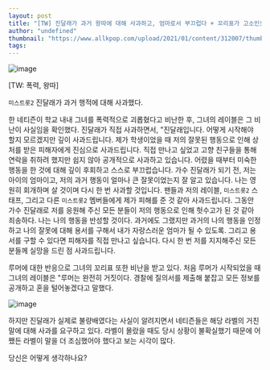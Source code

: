 ```yaml
---
layout: post
title: "[TW] 진달래가 과거 왕따에 대해 사과하고, 엄마로서 부끄럽다 + 꼬리표가 고소인으로부터 '영혼을 떨쳐내겠다'고 말한 것에 대해 비난을 받고 있다."
author: "undefined"
thumbnail: "https://www.allkpop.com/upload/2021/01/content/312007/thumb/1612141648-20210131-jindalrae.jpg"
tags: 
---
```



![image](https://www.allkpop.com/upload/2021/01/content/312007/1612141648-20210131-jindalrae.jpg)

[TW: 폭력, 왕따]

`미스트롯2` 진달래가 과거 행적에 대해 사과했다.

한 네티즌이 학교 내내 그녀를 폭력적으로 괴롭혔다고 비난한 후, 그녀의 레이블은 그 비난이 사실임을 확인했다. 진달래가 직접 사과하면서, "진달래입니다. 어떻게 시작해야 할지 모르겠지만 깊이 사과드립니다. 제가 학생이었을 때 저의 잘못된 행동으로 인해 상처를 받은 피해자에게 진심으로 사과드립니다. 직접 만나고 싶었고 고향 친구들을 통해 연락을 취하려 했지만 쉽지 않아 공개적으로 사과하고 있습니다. 어렸을 때부터 미숙한 행동을 한 것에 대해 깊이 후회하고 스스로 부끄럽습니다. 가수 진달래가 되기 전, 저는 아이의 엄마이고, 저의 과거 행동이 얼마나 큰 잘못이었는지 잘 알고 있습니다. 나는 영원히 회개하며 살 것이며 다시 한 번 사과할 것입니다. 팬들과 저의 레이블, `미스트롯2` 스태프, 그리고 다른 `미스트롯2` 멤버들에게 제가 피해를 준 것 같아 사과드립니다. 그동안 가수 진달래로 저를 응원해 주신 모든 분들이 저의 행동으로 인해 헛수고가 된 것 같아 죄송하다. 나는 나의 행동을 반성할 것이다. 과거에도 그랬지만 과거의 나의 행동을 인정하고 나의 잘못에 대해 용서를 구해서 내가 자랑스러운 엄마가 될 수 있도록. 그리고 용서를 구할 수 있다면 피해자를 직접 만나고 싶습니다. 다시 한 번 저를 지지해주신 모든 분들께 실망을 드린 점 사과드립니다.

루머에 대한 반응으로 그녀의 꼬리표 또한 비난을 받고 있다. 처음 루머가 시작되었을 때 그녀의 레이블은 "루머는 완전히 거짓이다. 경찰에 질의서를 제출해 붙잡고 모든 정보를 공개하고 혼을 털어놓겠다고 말했다.

![image](https://www.allkpop.com/upload/2021/01/content/312023/1612142593-1.jpg)

하지만 진달래가 실제로 불량배였다는 사실이 알려지면서 네티즌들은 해당 라벨의 거친 말에 대해 사과를 요구하고 있다. 라벨이 몰랐을 때도 당시 상황이 불확실했기 때문에 어쨌든 라벨이 말을 더 조심했어야 했다고 보는 시각이 많다.

당신은 어떻게 생각하나요?